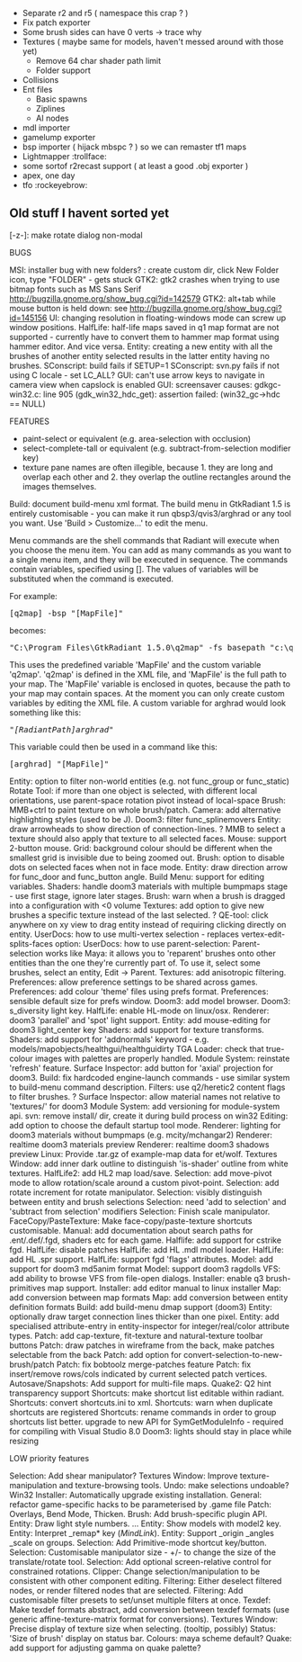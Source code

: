 - Separate r2 and r5 ( namespace this crap ? )
- Fix patch exporter
- Some brush sides can have 0 verts -> trace why
- Textures ( maybe same for models, haven't messed around with those yet)
  - Remove 64 char shader path limit
  - Folder support
- Collisions
- Ent files
  - Basic spawns
  - Ziplines
  - AI nodes
- mdl importer
- gamelump exporter
- bsp importer ( hijack mbspc ? ) so we can remaster tf1 maps
- Lightmapper :trollface:
- some sortof r2recast support ( at least a good .obj exporter )
- apex, one day
- tfo :rockeyebrow:


## Old stuff I havent sorted yet

[-z-]: make rotate dialog non-modal
    


BUGS

MSI: installer bug with new folders? : create custom dir, click New Folder icon, type "FOLDER\" - gets stuck
GTK2: gtk2 crashes when trying to use bitmap fonts such as MS Sans Serif http://bugzilla.gnome.org/show_bug.cgi?id=142579
GTK2: alt+tab while mouse button is held down: see http://bugzilla.gnome.org/show_bug.cgi?id=145156
UI: changing resolution in floating-windows mode can screw up window positions.
HalfLife: half-life maps saved in q1 map format are not supported - currently have to convert them to hammer map format using hammer editor. And vice versa.
Entity: creating a new entity with all the brushes of another entity selected results in the latter entity having no brushes.
SConscript: build fails if SETUP=1
SConscript: svn.py fails if not using C locale - set LC_ALL?
GUI: can't use arrow keys to navigate in camera view when capslock is enabled
GUI: screensaver causes: gdkgc-win32.c: line 905 (gdk_win32_hdc_get): assertion failed: (win32_gc->hdc == NULL)


FEATURES

- paint-select or equivalent (e.g. area-selection with occlusion)
- select-complete-tall or equivalent (e.g. subtract-from-selection modifier key)
- texture pane names are often illegible, because 1. they are long and overlap each other and 2. they overlap the outline rectangles around the images themselves.


Build: document build-menu xml format.
The build menu in GtkRadiant 1.5 is entirely customisable - you can make it run qbsp3/qvis3/arghrad or any tool you want. Use 'Build > Customize...' to edit the menu.

Menu commands are the shell commands that Radiant will execute when you choose the menu item. You can add as many commands as you want to a single menu item, and they will be executed in sequence. The commands contain variables, specified using []. The values of variables will be substituted when the command is executed.

For example:
<pre>[q2map] -bsp "[MapFile]"</pre>
becomes:
<pre>"C:\Program Files\GtkRadiant 1.5.0\q2map" -fs_basepath "c:\quake2" -bsp "c:\quake2\baseq2\maps\blah.map"</pre>
This uses the predefined variable 'MapFile' and the custom variable 'q2map'. 'q2map' is defined in the XML file, and 'MapFile' is the full path to your map.
The 'MapFile' variable is enclosed in quotes, because the path to your map may contain spaces.
At the moment you can only create custom variables by editing the XML file. A custom variable for arghrad would look something like this:
<pre><var name="arghrad">"[RadiantPath]arghrad"</var></pre>
This variable could then be used in a command like this:
<pre>[arghrad] "[MapFile]"</pre>

Entity: option to filter non-world entities (e.g. not func_group or func_static)
Rotate Tool: if more than one object is selected, with different local orientations, use parent-space rotation pivot instead of local-space
Brush: MMB+ctrl to paint texture on whole brush/patch.
Camera: add alternative highlighting styles (used to be J).
Doom3: filter func_splinemovers
Entity: draw arrowheads to show direction of connection-lines.
? MMB to select a texture should also apply that texture to all selected faces.
Mouse: support 2-button mouse.
Grid: background colour should be different when the smallest grid is invisible due to being zoomed out.
Brush: option to disable dots on selected faces when not in face mode.
Entity: draw direction arrow for func_door and func_button angle.
Build Menu: support for editing variables.
Shaders: handle doom3 materials with multiple bumpmaps stage - use first stage, ignore later stages.
Brush: warn when a brush is dragged into a configuration with <0 volume
Textures: add option to give new brushes a specific texture instead of the last selected.
? QE-tool: click anywhere on xy view to drag entity instead of requiring clicking directly on entity.
UserDocs: how to use multi-vertex selection - replaces vertex-edit-splits-faces option:
UserDocs: how to use parent-selection:
  Parent-selection works like Maya: it allows you to 'reparent' brushes
  onto other entities than the one they're currently part of. To use it,
  select some brushes, select an entity, Edit -> Parent.
Textures: add anisotropic filtering.
Preferences: allow preference settings to be shared across games.
Preferences: add colour 'theme' files using prefs format.
Preferences: sensible default size for prefs window.
Doom3: add model browser.
Doom3: s_diversity light key.
HalfLife: enable HL-mode on linux/osx.
Renderer: doom3 'parallel' and 'spot' light support.
Entity: add mouse-editing for doom3 light_center key
Shaders: add support for texture transforms.
Shaders: add support for 'addnormals' keyword - e.g. models/mapobjects/healthgui/healthguidirty
TGA Loader: check that true-colour images with palettes are properly handled.
Module System: reinstate 'refresh' feature.
Surface Inspector: add button for 'axial' projection for doom3.
Build: fix hardcoded engine-launch commands - use similar system to build-menu command description.
Filters: use q2/heretic2 content flags to filter brushes.
? Surface Inspector: allow material names not relative to 'textures/' for doom3
Module System: add versioning for module-system api.
svn: remove install/ dir, create it during build process on win32
Editing: add option to choose the default startup tool mode.
Renderer: lighting for doom3 materials without bumpmaps (e.g. mcity/mchangar2)
Renderer: realtime doom3 materials preview
Renderer: realtime doom3 shadows preview
Linux: Provide .tar.gz of example-map data for et/wolf.
Textures Window: add inner dark outline to distinguish 'is-shader' outline from white textures.
HalfLife2: add HL2 map load/save.
Selection: add move-pivot mode to allow rotation/scale around a custom pivot-point.
Selection: add rotate increment for rotate manipulator.
Selection: visibly distinguish between entity and brush selections
Selection: need 'add to selection' and 'subtract from selection' modifiers
Selection: Finish scale manipulator.
FaceCopy/PasteTexture: Make face-copy/paste-texture shortcuts customisable.
Manual: add documentation about search paths for .ent/.def/.fgd, shaders etc for each game.
Halflife: add support for cstrike fgd.
HalfLife: disable patches
HalfLife: add HL .mdl model loader.
HalfLife: add HL .spr support.
HalfLife: support fgd 'flags' attributes.
Model: add support for doom3 md5anim format
Model: support doom3 ragdolls
VFS: add ability to browse VFS from file-open dialogs.
Installer: enable q3 brush-primitives map support.
Installer: add editor manual to linux installer
Map: add conversion between map formats
Map: add conversion between entity definition formats
Build: add build-menu dmap support (doom3)
Entity: optionally draw target connection lines thicker than one pixel.
Entity: add specialised attribute-entry in entity-inspector for integer/real/color attribute types.
Patch: add cap-texture, fit-texture and natural-texture toolbar buttons
Patch: draw patches in wireframe from the back, make patches selectable from the back
Patch: add option for convert-selection-to-new-brush/patch
Patch: fix bobtoolz merge-patches feature
Patch: fix insert/remove rows/cols indicated by current selected patch vertices.
Autosave/Snapshots: Add support for multi-file maps.
Quake2: Q2 hint transparency support
Shortcuts: make shortcut list editable within radiant.
Shortcuts: convert shortcuts.ini to xml.
Shortcuts: warn when duplicate shortcuts are registered
Shortcuts: rename commands in order to group shortcuts list better.
upgrade to new API for SymGetModuleInfo - required for compiling with Visual Studio 8.0
Doom3: lights should stay in place while resizing


LOW priority features

Selection: Add shear manipulator?
Textures Window: Improve texture-manipulation and texture-browsing tools.
Undo: make selections undoable?
Win32 Installer: Automatically upgrade existing installation.
General: refactor game-specific hacks to be parameterised by .game file
Patch: Overlays, Bend Mode, Thicken.
Brush: Add brush-specific plugin API.
Entity: Draw light style numbers.
... Entity: Show models with model2 key.
Entity: Interpret _remap* key (_MindLink_).
Entity: Support _origin _angles _scale on groups.
Selection: Add Primitive-mode shortcut key/button.
Selection: Customisable manipulator size - +/- to change the size of the translate/rotate tool. 
Selection: Add optional screen-relative control for constrained rotations.
Clipper: Change selection/manipulation to be consistent with other component editing.
Filtering: Either deselect filtered nodes, or render filtered nodes that are selected.
Filtering: Add customisable filter presets to set/unset multiple filters at once.
Texdef: Make texdef formats abstract, add conversion between texdef formats (use generic affine-texture-matrix format for conversions).
Textures Window: Precise display of texture size when selecting.  (tooltip, possibly)
Status: 'Size of brush' display on status bar.
Colours: maya scheme default?
Quake: add support for adjusting gamma on quake palette?
